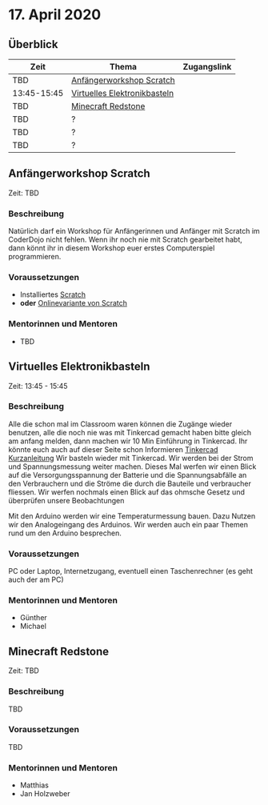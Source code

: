 # 17. April 2020


## Überblick

| Zeit        | Thema                                                             | Zugangslink                                                |
|-------------|-------------------------------------------------------------------|------------------------------------------------------------|
| TBD         | [Anfängerworkshop Scratch](#anfängerworkshop-scratch)             |                                                            |
| 13:45-15:45 | [Virtuelles Elektronikbasteln](#virtuelles-elektronikbasteln)     |                                                            |
| TBD         | [Minecraft Redstone](#minecraft-redstone)                         |                                                            |
| TBD         | ?                                                                 |                                                            |
| TBD         | ?                                                                 |                                                            |
| TBD         | ?                                                                 |                                                            |


## Anfängerworkshop Scratch

Zeit: TBD

### Beschreibung

Natürlich darf ein Workshop für Anfängerinnen und Anfänger mit Scratch im CoderDojo nicht fehlen. Wenn ihr noch nie mit Scratch gearbeitet habt, dann könnt ihr in diesem Workshop euer erstes Computerspiel programmieren.

### Voraussetzungen

* Installiertes [Scratch](https://scratch.mit.edu/download)
* **oder** [Onlinevariante von Scratch](https://scratch.mit.edu/)

### Mentorinnen und Mentoren

* TBD


## Virtuelles Elektronikbasteln

Zeit: 13:45 - 15:45

### Beschreibung

Alle die schon mal im Classroom waren können die Zugänge wieder benutzen, alle die noch nie was mit Tinkercad gemacht haben bitte gleich am anfang melden, dann machen wir 10 Min Einführung in Tinkercad. Ihr könnte euch auch auf dieser Seite schon Informieren [Tinkercad Kurzanleitung](https://www.smarthome-tricks.de/esp8266-einfuehrung/arduino-schaltung-mit-tinkercad-simulieren/)
Wir basteln wieder mit Tinkercad. Wir werden bei der Strom und Spannungsmessung weiter machen. Dieses Mal werfen wir einen Blick auf die Versorgungsspannung der Batterie und die Spannungsabfälle an den Verbrauchern und die Ströme die durch die Bauteile und verbraucher fliessen. Wir werfen nochmals einen Blick auf das ohmsche Gesetz und überprüfen unsere Beobachtungen

Mit den Arduino werden wir eine Temperaturmessung bauen. Dazu Nutzen wir den Analogeingang des Arduinos. Wir werden auch ein paar Themen rund um den Arduino besprechen. 

### Voraussetzungen

PC oder Laptop, Internetzugang, eventuell einen Taschenrechner (es geht auch der am PC)

### Mentorinnen und Mentoren

* Günther
* Michael


## Minecraft Redstone

Zeit: TBD

### Beschreibung

TBD

### Voraussetzungen

TBD

### Mentorinnen und Mentoren

* Matthias
* Jan Holzweber
